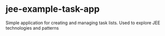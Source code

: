 jee-example-task-app
====================

Simple application for creating and managing task lists. Used to explore JEE technologies and patterns
